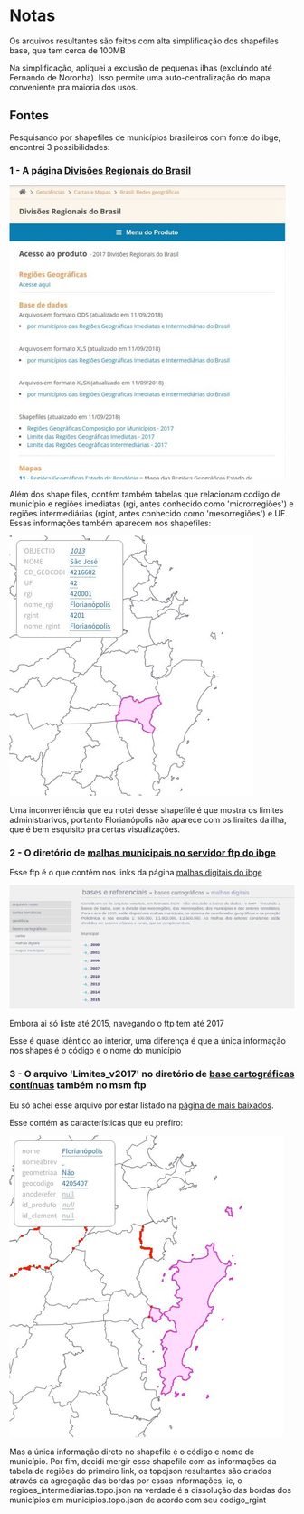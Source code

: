 # Notas

Os arquivos resultantes são feitos com alta simplificação dos shapefiles base, que tem cerca de 100MB

Na simplificação, apliquei a exclusão de pequenas ilhas (excluindo até Fernando de Noronha). Isso permite uma auto-centralização do mapa conveniente pra maioria dos usos.


## Fontes

Pesquisando por shapefiles de municípios brasileiros com fonte do ibge, encontrei 3 possibilidades:


### 1 - A página  [Divisões Regionais do Brasil](https://www.ibge.gov.br/geociencias-novoportal/cartas-e-mapas/redes-geograficas/15778-divisoes-regionais-do-brasil.html?=&t=acesso-ao-produto)

<img src="./imagens/divisoes_regionais_do_brasil.jpg">

Além dos shape files, contém também tabelas que relacionam codigo de município e regiões imediatas (rgi, antes conhecido como 'microrregiões') e regiões intermediárias (rgint, antes conhecido como 'mesorregiões') e UF. Essas informações também aparecem nos shapefiles:

<img src="./imagens/exemplo_RG2017_regioesgeograficas2017.jpg">

Uma inconveniência que eu notei desse shapefile é que mostra os limites administrarivos, portanto Florianópolis não aparece com os limites da ilha, que é bem esquisito pra certas visualizações.


### 2 - O diretório de [malhas municipais no servidor ftp do ibge](ftp://geoftp.ibge.gov.br/organizacao_do_territorio/malhas_territoriais/malhas_municipais/municipio_2017/)

Esse ftp é o que contém nos links da página [malhas digitais do ibge](https://mapas.ibge.gov.br/bases-e-referenciais/bases-cartograficas/malhas-digitais)

<img src="./imagens/malhas_digitais_ibge.jpg">

Embora ai só liste até 2015, navegando o ftp tem até 2017

Esse é quase idêntico ao interior, uma diferença é que a única informação nos shapes é o código e o nome do município

### 3 - O arquivo 'Limites_v2017' no diretório de [base cartográficas contínuas](ftp://geoftp.ibge.gov.br/cartas_e_mapas/bases_cartograficas_continuas/bc250/versao2017/shapefile/) também no msm ftp

Eu só achei esse arquivo por estar listado na [página de mais baixados](https://downloads.ibge.gov.br/downloads_top.php).

Esse contém as características que eu prefiro:

<img src="./imagens/exemplo_lim_municipio_a.jpg">

Mas a única informação direto no shapefile é o código e nome de município. Por fim, decidi mergir esse shapefile com as informações da tabela de regiôes do primeiro link, os topojson resultantes são criados através da agregação das bordas por essas informações, ie, o regioes_intermediarias.topo.json na verdade é a dissolução das bordas dos municípios em municipios.topo.json de acordo com seu codigo_rgint
